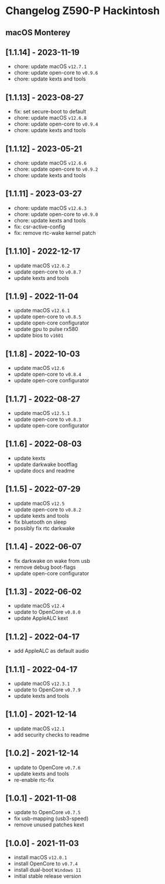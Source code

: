 # Changelog Z590-P Hackintosh

## macOS Monterey

## [1.1.14] - 2023-11-19

- chore: update macOS `v12.7.1`
- chore: update open-core to `v0.9.6`
- chore: update kexts and tools

## [1.1.13] - 2023-08-27

- fix: set secure-boot to default
- chore: update macOS `v12.6.8`
- chore: update open-core to `v0.9.4`
- chore: update kexts and tools

## [1.1.12] - 2023-05-21

- chore: update macOS `v12.6.6`
- chore: update open-core to `v0.9.2`
- chore: update kexts and tools

## [1.1.11] - 2023-03-27

- chore: update macOS `v12.6.3`
- chore: update open-core to `v0.9.0`
- chore: update kexts and tools
- fix: csr-active-config
- fix: remove rtc-wake kernel patch

## [1.1.10] - 2022-12-17

- update macOS `v12.6.2`
- update open-core to `v0.8.7`
- update kexts and tools

## [1.1.9] - 2022-11-04

- update macOS `v12.6.1`
- update open-core to `v0.8.5`
- update open-core configurator
- update gpu to pulse rx580
- update bios to `v1601`

## [1.1.8] - 2022-10-03

- update macOS `v12.6`
- update open-core to `v0.8.4`
- update open-core configurator

## [1.1.7] - 2022-08-27

- update macOS `v12.5.1`
- update open-core to `v0.8.3`
- update open-core configurator

## [1.1.6] - 2022-08-03

- update kexts
- update darkwake bootflag
- update docs and readme

## [1.1.5] - 2022-07-29

- update macOS `v12.5`
- update open-core to `v0.8.2`
- update kexts and tools
- fix bluetooth on sleep
- possibly fix rtc darkwake

## [1.1.4] - 2022-06-07

- fix darkwake on wake from usb
- remove debug boot-flags
- update open-core configurator

## [1.1.3] - 2022-06-02

- update macOS `v12.4`
- update to OpenCore `v0.8.0`
- update AppleALC kext

## [1.1.2] - 2022-04-17

- add AppleALC as default audio

## [1.1.1] - 2022-04-17

- update macOS `v12.3.1`
- update to OpenCore `v0.7.9`
- update kexts and tools

## [1.1.0] - 2021-12-14

- update macOS `v12.1`
- add security checks to readme

## [1.0.2] - 2021-12-14

- update to OpenCore `v0.7.6`
- update kexts and tools
- re-enable rtc-fix

## [1.0.1] - 2021-11-08

- update to OpenCore `v0.7.5`
- fix usb-mapping (usb3-speed)
- remove unused patches kext

## [1.0.0] - 2021-11-03

- install macOS `v12.0.1`
- install OpenCore to `v0.7.4`
- install dual-boot `Windows 11`
- initial stable release version
